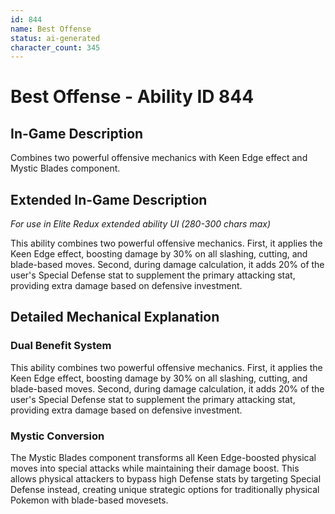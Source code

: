```yaml
---
id: 844
name: Best Offense
status: ai-generated
character_count: 345
---
```


# Best Offense - Ability ID 844

## In-Game Description
Combines two powerful offensive mechanics with Keen Edge effect and Mystic Blades component.

## Extended In-Game Description
*For use in Elite Redux extended ability UI (280-300 chars max)*

This ability combines two powerful offensive mechanics. First, it applies the Keen Edge effect, boosting damage by 30% on all slashing, cutting, and blade-based moves. Second, during damage calculation, it adds 20% of the user's Special Defense stat to supplement the primary attacking stat, providing extra damage based on defensive investment.

## Detailed Mechanical Explanation

### Dual Benefit System
This ability combines two powerful offensive mechanics. First, it applies the Keen Edge effect, boosting damage by 30% on all slashing, cutting, and blade-based moves. Second, during damage calculation, it adds 20% of the user's Special Defense stat to supplement the primary attacking stat, providing extra damage based on defensive investment.

### Mystic Conversion
The Mystic Blades component transforms all Keen Edge-boosted physical moves into special attacks while maintaining their damage boost. This allows physical attackers to bypass high Defense stats by targeting Special Defense instead, creating unique strategic options for traditionally physical Pokemon with blade-based movesets.